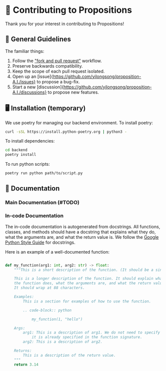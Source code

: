 <h1>🚀 Contributing to Propositions</h1>

Thank you for your interest in contributing to Propositions!

<h2>📄 General Guidelines</h2>

The familiar things:

1. Follow the ["fork and pull request"](https://docs.github.com/en/get-started/exploring-projects-on-github/contributing-to-a-project) workflow.
2. Preserve backwards compatibility.
3. Keep the scope of each pull request isolated.
4. Open up an [issue]{https://github.com/yilongsong/proposition-A.I./issues} to propose a bug-fix.
5. Start a new [discussion]{https://github.com/yilongsong/proposition-A.I./discussions} to propose new features.

<h2>🖥️ Installation (temporary)</h2>
We use poetry for managing our backend environment. To install poetry:

```bash
curl -sSL https://install.python-poetry.org | python3 -
```

To install dependencies:

```bash
cd backend
poetry install
```

To run python scripts:

```bash
poetry run python path/to/script.py
```
<!-- <h2>🧩What Can I Work On?</h2> -->


<h2>📖 Documentation</h2>
<h3>Main Documentation (#TODO)</h3>

<h3>In-code Documentation</h3>

The in-code documentation is autogenerated from docstrings. All functions, classes, and methods should have a docstring that explains what they do, what the arguments are, and what the return value is. We follow the [Google Python Style Guide](https://google.github.io/styleguide/pyguide.html#38-comments-and-docstrings) for docstrings.

Here is an example of a well-documented function:

```python

def my_function(arg1: int, arg2: str) -> float:
    """This is a short description of the function. (It should be a single sentence.)

    This is a longer description of the function. It should explain what
    the function does, what the arguments are, and what the return value is.
    It should wrap at 88 characters.

    Examples:
        This is a section for examples of how to use the function.

        .. code-block:: python

            my_function(1, "hello")

    Args:
        arg1: This is a description of arg1. We do not need to specify the type since
            it is already specified in the function signature.
        arg2: This is a description of arg2.

    Returns:
        This is a description of the return value.
    """
    return 3.14
```